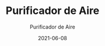 ---
date: '2021-06-08'
title: Purificador de Aire
subtitle: Purificador de Aire
image: https://lh3.googleusercontent.com/alqe7JCnPHNwAKJQhyynr8AO4LFP-v1v9SPj9gtO8o81cMsXTjenSWF3VcaTxrInsShrAoSA6u8K9AyowWoO2carQvM2msmkI9-nQdyIs9Fh7D8KOJx3IOufK3VL7bp3aTYa4IIKMNQ=w2400
price: $ 40.000
weight: 40
description: Purificador y humidificador de aire con triple filtro HEPA, temporizador, filtro viral/bacteriano y modo nocturno
link: https://wa.me/56951169934?text=Hola!%20Me%20interesan%20tus%20productos%20en%20venta.%20Cuentame%20mas%20sobre%20...
exclude: false
---